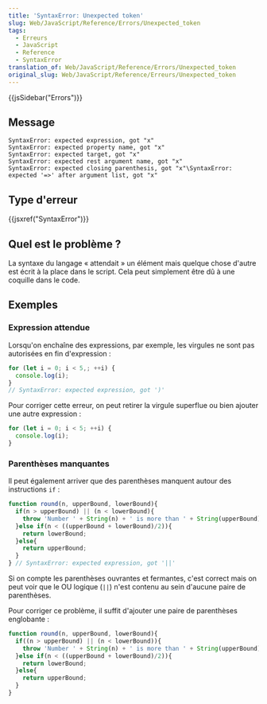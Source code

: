 ```yaml
---
title: 'SyntaxError: Unexpected token'
slug: Web/JavaScript/Reference/Errors/Unexpected_token
tags:
  - Erreurs
  - JavaScript
  - Reference
  - SyntaxError
translation_of: Web/JavaScript/Reference/Errors/Unexpected_token
original_slug: Web/JavaScript/Reference/Erreurs/Unexpected_token
---
```


{{jsSidebar("Errors")}}

## Message

```
SyntaxError: expected expression, got "x"
SyntaxError: expected property name, got "x"
SyntaxError: expected target, got "x"
SyntaxError: expected rest argument name, got "x"
SyntaxError: expected closing parenthesis, got "x"\SyntaxError: expected '=>' after argument list, got "x"
```

## Type d'erreur

{{jsxref("SyntaxError")}}

## Quel est le problème ?

La syntaxe du langage « attendait » un élément mais quelque chose d'autre est écrit à la place dans le script. Cela peut simplement être dû à une coquille dans le code.

## Exemples

### Expression attendue

Lorsqu'on enchaîne des expressions, par exemple, les virgules ne sont pas autorisées en fin d'expression :

```js example-bad
for (let i = 0; i < 5,; ++i) {
  console.log(i);
}
// SyntaxError: expected expression, got ')'
```

Pour corriger cette erreur, on peut retirer la virgule superflue ou bien ajouter une autre expression :

```js example-good
for (let i = 0; i < 5; ++i) {
  console.log(i);
}
```

### Parenthèses manquantes

Il peut également arriver que des parenthèses manquent autour des instructions `if` :

```js example-bad
function round(n, upperBound, lowerBound){
  if(n > upperBound) || (n < lowerBound){
    throw 'Number ' + String(n) + ' is more than ' + String(upperBound) + ' or less than ' + String(lowerBound);
  }else if(n < ((upperBound + lowerBound)/2)){
    return lowerBound;
  }else{
    return upperBound;
  }
} // SyntaxError: expected expression, got '||'
```

Si on compte les parenthèses ouvrantes et fermantes, c'est correct mais on peut voir que le OU logique (`||`) n'est contenu au sein d'aucune paire de parenthèses.

Pour corriger ce problème, il suffit d'ajouter une paire de parenthèses englobante :

```js example-good
function round(n, upperBound, lowerBound){
  if((n > upperBound) || (n < lowerBound)){
    throw 'Number ' + String(n) + ' is more than ' + String(upperBound) + ' or less than ' + String(lowerBound);
  }else if(n < ((upperBound + lowerBound)/2)){
    return lowerBound;
  }else{
    return upperBound;
  }
}
```
